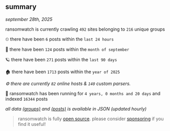
## summary
_september 28th, 2025_

ransomwatch is currently crawling `492` sites belonging to `216` unique groups

⏲ there have been `6` posts within the `last 24 hours`

🦈 there have been `124` posts within the `month of september`

🪐 there have been `271` posts within the `last 90 days`

🏚 there have been `1713` posts within the `year of 2025`

_⚙️ there are currently `82` online hosts & `140` custom parsers._

🦕 ransomwatch has been running for `4 years, 0 months and 20 days` and indexed `16344` posts

_all data  [(groups)](http://ransomwhat.telemetry.ltd/groups) and [(posts)](http://ransomwhat.telemetry.ltd/posts) is available in JSON (updated hourly)_

> ransomwatch is fully [open source](https://github.com/joshhighet/ransomwatch#ransomwatch--). please consider [sponsoring](https://github.com/sponsors/joshhighet) if you find it useful!
